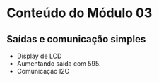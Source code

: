# Conteúdo do Módulo 03
## Saídas e comunicação simples
* Display de LCD
* Aumentando saída com 595.
* Comunicação I2C
